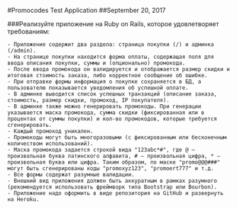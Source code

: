 #Promocodes Test Application
##September 20, 2017

###Реализуйте приложение на Ruby on Rails, которое удовлетворяет требованиям:

    - Приложение содержит два раздела: страница покупки (/) и админка (/admin).
    - На странице покупки находится форма оплаты, содержащая поля для ввода описания покупки, суммы и (опционально) промокода.
    - После ввода промокода он валидируется и отображается размер скидки и итоговая стоимость заказа, либо корректное сообщение об ошибке.
    - При отправке формы информация о покупке сохраняется в БД, а пользователю показывается уведомления об успешной оплате.
    - В админке выводится список успешных транзакций (описание заказа, стоимость, размер скидки, промокод, IP покупателя).
    - В админке также можно генерировать промокоды. При генерации указывается маска промокода, сумма скидки (фиксированная или в процентах от суммы покупки) и кол-во промокодов, которые требуется сгенерировать.
    - Каждый промокод уникален.
    - Промокоды могут быть многоразовыми (с фиксированным или бесконечным количеством использований).
    - Маска промокода задается строкой вида "123abc*#", где @ — произвольная буква латинского алфавита, # — произвольная цифра, * — произвольная буква или цифра. Таким образом, по маске "promo@@@###" могут быть сгенерированы коды "promoxyz123", "promoert777" и т.д.
    - Все формы содержат разумные валидации.
    - Внешний вид приложения должен быть аккуратным в рамках разумного (рекомендуется использовать фреймворк типа Bootstrap или Bourbon).
    - Приложение надо оформить в виде репозитория на GitHub и развернуть на Heroku.

